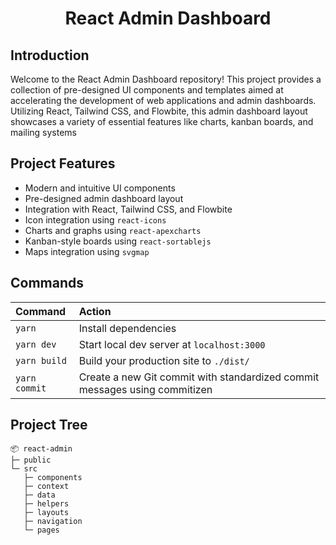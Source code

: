<div align="center">
  <h1>React Admin Dashboard</h1>
</div>

## Introduction

Welcome to the React Admin Dashboard repository! This project provides a collection of pre-designed UI components and templates aimed at accelerating the development of web applications and admin dashboards. Utilizing React, Tailwind CSS, and Flowbite, this admin dashboard layout showcases a variety of essential features like charts, kanban boards, and mailing systems

## Project Features

- Modern and intuitive UI components
- Pre-designed admin dashboard layout
- Integration with React, Tailwind CSS, and Flowbite
- Icon integration using `react-icons`
- Charts and graphs using `react-apexcharts`
- Kanban-style boards using `react-sortablejs`
- Maps integration using `svgmap`

## Commands

| Command       | Action                                                                     |
| :------------ | :------------------------------------------------------------------------- |
| `yarn`        | Install dependencies                                                       |
| `yarn dev`    | Start local dev server at `localhost:3000`                                 |
| `yarn build`  | Build your production site to `./dist/`                                    |
| `yarn commit` | Create a new Git commit with standardized commit messages using commitizen |

## Project Tree

```
📦 react-admin
├─ public
└─ src
   ├─ components
   ├─ context
   ├─ data
   ├─ helpers
   ├─ layouts
   ├─ navigation
   └─ pages
```


